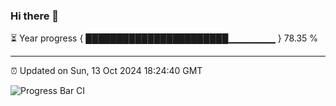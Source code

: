 ### Hi there 👋

⏳ Year progress { ███████████████████████▁▁▁▁▁▁▁ } 78.35 %

---

⏰ Updated on Sun, 13 Oct 2024 18:24:40 GMT

![Progress Bar CI](https://github.com/liununu/liununu/workflows/Progress%20Bar%20CI/badge.svg)
